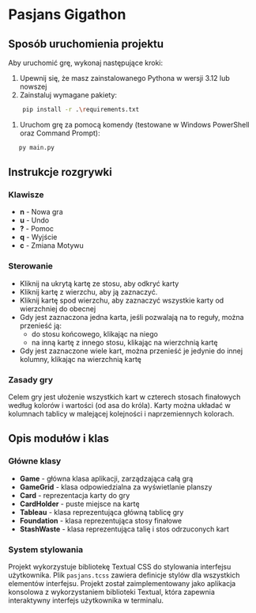 # Pasjans Gigathon
## Sposób uruchomienia projektu
Aby uruchomić grę, wykonaj następujące kroki:
1. Upewnij się, że masz zainstalowanego Pythona w wersji 3.12 lub nowszej
2. Zainstaluj wymagane pakiety:
``` bash
    pip install -r .\requirements.txt
```
1. Uruchom grę za pomocą komendy (testowane w Windows PowerShell oraz Command Prompt):
``` bash
   py main.py
```
## Instrukcje rozgrywki
### Klawisze
- **n** - Nowa gra
- **u** - Undo
- **?** - Pomoc
- **q** - Wyjście
- **c** - Zmiana Motywu
### Sterowanie
- Kliknij na ukrytą kartę ze stosu, aby odkryć karty
- Kliknij kartę z wierzchu, aby ją zaznaczyć. 
- Kliknij kartę spod wierzchu, aby zaznaczyć wszystkie karty od wierzchniej do obecnej
- Gdy jest zaznaczona jedna karta, jeśli pozwalają na to reguły, można przenieść ją:
  - do stosu końcowego, klikając na niego
  - na inną kartę z innego stosu, klikając na wierzchnią kartę
- Gdy jest zaznaczone wiele kart, można przenieść je jedynie do innej kolumny, klikając na wierzchnią kartę


### Zasady gry
Celem gry jest ułożenie wszystkich kart w czterech stosach finałowych według kolorów i wartości (od asa do króla). Karty można układać w kolumnach tablicy w malejącej kolejności i naprzemiennych kolorach.
## Opis modułów i klas

### Główne klasy
- **Game** - główna klasa aplikacji, zarządzająca całą grą
- **GameGrid** - klasa odpowiedzialna za wyświetlanie planszy
- **Card** - reprezentacja karty do gry
- **CardHolder** - puste miejsce na kartę
- **Tableau** - klasa reprezentująca główną tablicę gry
- **Foundation** - klasa reprezentująca stosy finałowe
- **StashWaste** - klasa reprezentująca talię i stos odrzuconych kart

### System stylowania
Projekt wykorzystuje bibliotekę Textual CSS do stylowania interfejsu użytkownika. Plik `pasjans.tcss` zawiera definicje stylów dla wszystkich elementów interfejsu.
Projekt został zaimplementowany jako aplikacja konsolowa z wykorzystaniem biblioteki Textual, która zapewnia interaktywny interfejs użytkownika w terminalu.
